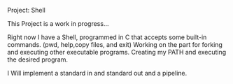 	
Project: Shell

This Project is a work in progress...

Right now I have a Shell, programmed in C that accepts some built-in commands. (pwd, help,copy files, and exit)
Working on the part for forking and executing other executable programs. Creating my PATH and executing the desired program.

I Will implement a standard in and standard out and a pipeline.
